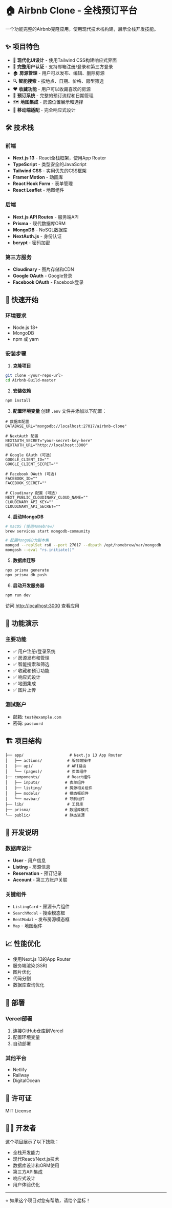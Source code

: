 # 🏠 Airbnb Clone - 全栈预订平台

一个功能完整的Airbnb克隆应用，使用现代技术栈构建，展示全栈开发技能。

## ✨ 项目特色

- 🎨 **现代化UI设计** - 使用Tailwind CSS构建响应式界面
- 🔐 **完整用户认证** - 支持邮箱注册/登录和第三方登录
- 🏠 **房源管理** - 用户可以发布、编辑、删除房源
- 🔍 **智能搜索** - 按地点、日期、价格、房型筛选
- ❤️ **收藏功能** - 用户可以收藏喜欢的房源
- 📅 **预订系统** - 完整的预订流程和日期管理
- 🗺️ **地图集成** - 房源位置展示和选择
- 📱 **移动端适配** - 完全响应式设计

## 🛠️ 技术栈

### 前端
- **Next.js 13** - React全栈框架，使用App Router
- **TypeScript** - 类型安全的JavaScript
- **Tailwind CSS** - 实用优先的CSS框架
- **Framer Motion** - 动画库
- **React Hook Form** - 表单管理
- **React Leaflet** - 地图组件

### 后端
- **Next.js API Routes** - 服务端API
- **Prisma** - 现代数据库ORM
- **MongoDB** - NoSQL数据库
- **NextAuth.js** - 身份认证
- **bcrypt** - 密码加密

### 第三方服务
- **Cloudinary** - 图片存储和CDN
- **Google OAuth** - Google登录
- **Facebook OAuth** - Facebook登录

## 🚀 快速开始

### 环境要求
- Node.js 18+
- MongoDB
- npm 或 yarn

### 安装步骤

1. **克隆项目**
```bash
git clone <your-repo-url>
cd Airbnb-Build-master
```

2. **安装依赖**
```bash
npm install
```

3. **配置环境变量**
创建 `.env` 文件并添加以下配置：
```env
# 数据库配置
DATABASE_URL="mongodb://localhost:27017/airbnb-clone"

# NextAuth 配置
NEXTAUTH_SECRET="your-secret-key-here"
NEXTAUTH_URL="http://localhost:3000"

# Google OAuth (可选)
GOOGLE_CLIENT_ID=""
GOOGLE_CLIENT_SECRET=""

# Facebook OAuth (可选)
FACEBOOK_ID=""
FACEBOOK_SECRET=""

# Cloudinary 配置 (可选)
NEXT_PUBLIC_CLOUDINARY_CLOUD_NAME=""
CLOUDINARY_API_KEY=""
CLOUDINARY_API_SECRET=""
```

4. **启动MongoDB**
```bash
# macOS (使用Homebrew)
brew services start mongodb-community

# 配置MongoDB为副本集
mongod --replSet rs0 --port 27017 --dbpath /opt/homebrew/var/mongodb
mongosh --eval "rs.initiate()"
```

5. **数据库迁移**
```bash
npx prisma generate
npx prisma db push
```

6. **启动开发服务器**
```bash
npm run dev
```

访问 [http://localhost:3000](http://localhost:3000) 查看应用

## 📱 功能演示

### 主要功能
- ✅ 用户注册/登录系统
- ✅ 房源发布和管理
- ✅ 智能搜索和筛选
- ✅ 收藏和预订功能
- ✅ 响应式设计
- ✅ 地图集成
- ✅ 图片上传

### 测试账户
- 邮箱: `test@example.com`
- 密码: `password`

## 🏗️ 项目结构

```
├── app/                    # Next.js 13 App Router
│   ├── actions/           # 服务端操作
│   ├── api/               # API路由
│   └── (pages)/           # 页面组件
├── components/            # React组件
│   ├── inputs/           # 表单组件
│   ├── listing/          # 房源相关组件
│   ├── models/           # 模态框组件
│   └── navbar/           # 导航组件
├── lib/                   # 工具库
├── prisma/               # 数据库模式
└── public/               # 静态资源
```

## 🔧 开发说明

### 数据库设计
- **User** - 用户信息
- **Listing** - 房源信息
- **Reservation** - 预订记录
- **Account** - 第三方账户关联

### 关键组件
- `ListingCard` - 房源卡片组件
- `SearchModal` - 搜索模态框
- `RentModal` - 发布房源模态框
- `Map` - 地图组件

## 📈 性能优化

- 使用Next.js 13的App Router
- 服务端渲染(SSR)
- 图片优化
- 代码分割
- 数据库查询优化

## 🚀 部署

### Vercel部署
1. 连接GitHub仓库到Vercel
2. 配置环境变量
3. 自动部署

### 其他平台
- Netlify
- Railway
- DigitalOcean

## 📄 许可证

MIT License

## 👨‍💻 开发者

这个项目展示了以下技能：
- 全栈开发能力
- 现代React/Next.js技术
- 数据库设计和ORM使用
- 第三方API集成
- 响应式设计
- 用户体验优化

---

⭐ 如果这个项目对您有帮助，请给个星标！